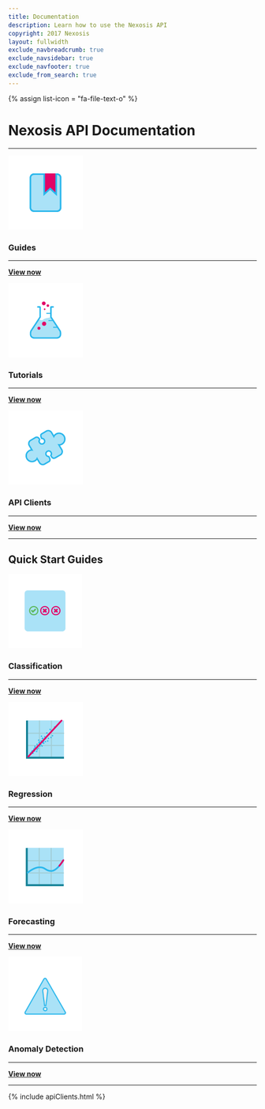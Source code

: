 ```yaml
---
title: Documentation
description: Learn how to use the Nexosis API
copyright: 2017 Nexosis 
layout: fullwidth
exclude_navbreadcrumb: true
exclude_navsidebar: true
exclude_navfooter: true
exclude_from_search: true
---
```


{% assign list-icon = "fa-file-text-o" %}

<h1 class="center">Nexosis API Documentation</h1>
<hr>

<div class="row">
  <div class="col-md-4">
    <div class="panel bg-color-lightGray">
      <div class="panel-body center pt20">
          <img src="/assets/img/guides.png">
          <h3 id="guides" class="jumptarget center mt20">Guides</h3>
          <hr>
          <p><strong><a href="/guides">View now <i class="fa fa-angle-right ml5"></i></a></strong></p>
      </div>
    </div>
  </div>
  <div class="col-md-4">
    <div class="panel bg-color-lightGray">
      <div class="panel-body center pt20">
          <img src="/assets/img/tutorials.png">
          <h3 id="tutorials" class="jumptarget center mt20">Tutorials</h3>
          <hr>
          <p><strong><a href="/tutorials">View now <i class="fa fa-angle-right ml5"></i></a></strong></p>
      </div>
    </div>
  </div>
  <!--
  <div class="col-md-3">
    <div class="panel bg-color-lightGray">
      <div class="panel-body center pt20">
          <img src="/assets/img/example-applications.png">
          <h3 id="example-applications" class="jumptarget center mt20">Example Apps</h3>
          <hr>
          <p><strong><a href="/#">View now <i class="fa fa-angle-right ml5"></i></a></strong></p>
      </div>
    </div>
  </div>
  -->
  <div class="col-md-4">
    <div class="panel bg-color-lightGray">
      <div class="panel-body center pt20">
          <img src="/assets/img/api-clients.png">
          <h3 id="api-clients" class="jumptarget center mt20">API Clients</h3>
          <hr>
          <p><strong><a href="/clients">View now <i class="fa fa-angle-right ml5"></i></a></strong></p>
      </div>
    </div>
  </div>
</div>

<hr>
<h2 class="center color-blue">Quick Start Guides</h2>

<div class="row">
  <div class="col-md-3">
    <div class="panel bg-color-lightGray">
      <div class="panel-body center pt20">
          <img src="/assets/img/classification.png">
          <h3 id="guides" class="jumptarget center mt20">Classification</h3>
          <hr>
          <p><strong><a href="/guides/quick-start-guide-classification">View now <i class="fa fa-angle-right ml5"></i></a></strong></p>
      </div>
    </div>
  </div>
  <div class="col-md-3">
    <div class="panel bg-color-lightGray">
      <div class="panel-body center pt20">
          <img src="/assets/img/regression.png">
          <h3 id="tutorials" class="jumptarget center mt20">Regression</h3>
          <hr>
          <p><strong><a href="/guides/quick-start-guide-regression">View now <i class="fa fa-angle-right ml5"></i></a></strong></p>
      </div>
    </div>
  </div>
  <div class="col-md-3">
    <div class="panel bg-color-lightGray">
      <div class="panel-body center pt20">
          <img src="/assets/img/forecasting.png">
          <h3 id="example-applications" class="jumptarget center mt20">Forecasting</h3>
          <hr>
          <p><strong><a href="/guides/quick-start-guide-forecast">View now <i class="fa fa-angle-right ml5"></i></a></strong></p>
      </div>
    </div>
  </div>
  <div class="col-md-3">
    <div class="panel bg-color-lightGray">
      <div class="panel-body center pt20">
          <img src="/assets/img/anomaly-detection.png">
          <h3 id="api-clients" class="jumptarget center mt20">Anomaly Detection</h3>
          <hr>
          <p><strong><a href="/guides/quick-start-guide-anomaly-detection">View now <i class="fa fa-angle-right ml5"></i></a></strong></p>
      </div>
    </div>
  </div>
</div>

<hr>

{% include apiClients.html %}